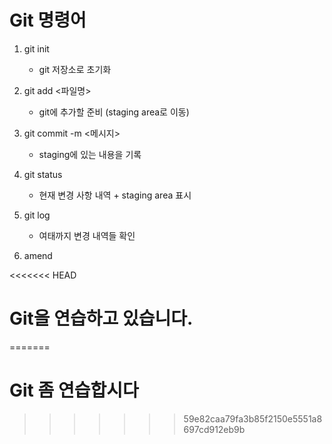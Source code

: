 # Git 명령어

1. git init
    - git 저장소로 초기화

2. git add <파일명>
    - git에 추가할 준비 (staging area로 이동)

3. git commit -m <메시지>
    - staging에 있는 내용을 기록

4. git status
    - 현재 변경 사항 내역 + staging area 표시

5. git log
    - 여태까지 변경 내역들 확인

6. amend

<<<<<<< HEAD
# Git을 연습하고 있습니다.
=======
# Git 좀 연습합시다
>>>>>>> 59e82caa79fa3b85f2150e5551a8697cd912eb9b
